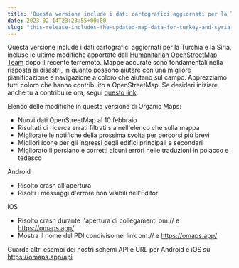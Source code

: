 ```yaml
---
title: 'Questa versione include i dati cartografici aggiornati per la Turchia e la Siria, comprese le modifiche apportate dal team umanitario di OpenStreetMap dopo il recente terremoto'
date: 2023-02-14T23:23:55+00:00
slug: "this-release-includes-the-updated-map-data-for-turkey-and-syria-including-the-humanitarian-openstreetmap-team-changes-after-the-recent-earthquake"
---
```


Questa versione include i dati cartografici aggiornati per la Turchia e la Siria, incluse le ultime modifiche apportate dall'[Humanitarian OpenStreetMap Team](https://www.hotosm.org/) dopo il recente terremoto. Mappe accurate sono fondamentali nella risposta ai disastri, in quanto possono aiutare con una migliore pianificazione e navigazione a coloro che aiutano sul campo. Apprezziamo tutti coloro che hanno contribuito a OpenStreetMap. Se desideri iniziare anche tu a contribuire ora, segui [questo link](https://www.openstreetmap.org/user/Heather%20Leson/diary/400951).

Elenco delle modifiche in questa versione di Organic Maps:
* Nuovi dati OpenStreetMap al 10 febbraio
* Risultati di ricerca errati filtrati sia nell'elenco che sulla mappa
* Migliorate le notifiche della prossima svolta per percorsi più brevi
* Migliori icone per gli ingressi degli edifici principali e secondari
* Migliorato il persiano e corretti alcuni errori nelle traduzioni in polacco e tedesco

Android
* Risolto crash all'apertura
* Risolti i messaggi d'errore non visibili nell'Editor

iOS
* Risolto crash durante l'apertura di collegamenti om:// e <https://omaps.app/>
* Mostra il nome del PDI condiviso nei link om:// e <https://omaps.app/>

Guarda altri esempi dei nostri schemi API e URL per Android e iOS su <https://omaps.app/api>
